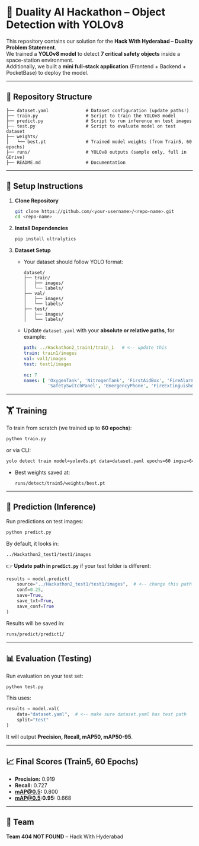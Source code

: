 # 🚀 Duality AI Hackathon – Object Detection with YOLOv8

This repository contains our solution for the **Hack With Hyderabad – Duality Problem Statement**.  
We trained a **YOLOv8 model** to detect **7 critical safety objects** inside a space-station environment.  
Additionally, we built a **mini full-stack application** (Frontend + Backend + PocketBase) to deploy the model.

---

## 📂 Repository Structure

```
├── dataset.yaml              # Dataset configuration (update paths!)
├── train.py                  # Script to train the YOLOv8 model
├── predict.py                # Script to run inference on test images
├── test.py                   # Script to evaluate model on test dataset
├── weights/
│   └── best.pt               # Trained model weights (from Train5, 60 epochs)
├── runs/                     # YOLOv8 outputs (sample only, full in GDrive)
├── README.md                 # Documentation
```

---

## 🔧 Setup Instructions

1. **Clone Repository**
   ```bash
   git clone https://github.com/<your-username>/<repo-name>.git
   cd <repo-name>
   ```

2. **Install Dependencies**
   ```bash
   pip install ultralytics
   ```

3. **Dataset Setup**
   - Your dataset should follow YOLO format:
     ```
     dataset/
     ├── train/
     │   ├── images/
     │   └── labels/
     ├── val/
     │   ├── images/
     │   └── labels/
     ├── test/
     │   ├── images/
     │   └── labels/
     ```
   - Update `dataset.yaml` with your **absolute or relative paths**, for example:
     ```yaml
     path: ../Hackathon2_train1/train_1   # <-- update this
     train: train1/images
     val: val1/images
     test: test1/images

     nc: 7
     names: [ 'OxygenTank', 'NitrogenTank', 'FirstAidBox', 'FireAlarm',
              'SafetySwitchPanel', 'EmergencyPhone', 'FireExtinguisher' ]
     ```

---

## 🏋️ Training

To train from scratch (we trained up to **60 epochs**):

```bash
python train.py
```

or via CLI:

```bash
yolo detect train model=yolov8s.pt data=dataset.yaml epochs=60 imgsz=640 batch=16
```

- Best weights saved at:
  ```
  runs/detect/train5/weights/best.pt
  ```

---

## 🔮 Prediction (Inference)

Run predictions on test images:

```bash
python predict.py
```

By default, it looks in:
```
../Hackathon2_test1/test1/images
```

👉 **Update path in `predict.py`** if your test folder is different:
```python
results = model.predict(
    source="../Hackathon2_test1/test1/images",  # <-- change this path
    conf=0.25,
    save=True,
    save_txt=True,
    save_conf=True
)
```

Results will be saved in:
```
runs/predict/predict1/
```

---

## 📊 Evaluation (Testing)

Run evaluation on your test set:

```bash
python test.py
```

This uses:
```python
results = model.val(
    data="dataset.yaml",  # <-- make sure dataset.yaml has test path
    split="test"
)
```

It will output **Precision, Recall, mAP50, mAP50-95**.

---

## 📈 Final Scores (Train5, 60 Epochs)

- **Precision:** 0.919  
- **Recall:** 0.727  
- **mAP@0.5:** 0.800  
- **mAP@0.5:0.95:** 0.668  

---


## 🙌 Team
**Team 404 NOT FOUND** – Hack With Hyderabad  
